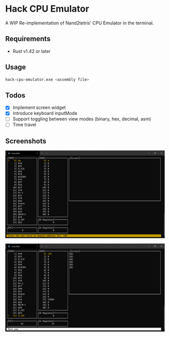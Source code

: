 # Hack CPU Emulator

A WIP Re-implementation of Nand2tetris' CPU Emulator in the terminal.

## Requirements
- Rust v1.42 or later

## Usage
```sh
hack-cpu-emulator.exe <assembly file>
```

## Todos
- [x] Implement screen widget
- [x] Introduce keyboard inputMode
- [ ] Support toggling between view modes (binary, hex, decimal, asm)
- [ ] Time travel

## Screenshots
![screenshot](https://raw.githubusercontent.com/ducaale/hack-cpu-emulator/master/screenshots/screenshot-1.png)

![screenshot](https://raw.githubusercontent.com/ducaale/hack-cpu-emulator/master/screenshots/screenshot-2.png)